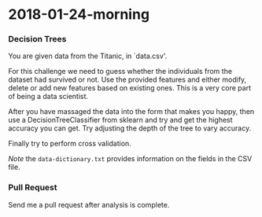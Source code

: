 # 2018-01-24-morning

### Decision Trees

You are given data from the Titanic, in `data.csv'.

For this challenge we need to guess whether the individuals from the dataset had survived or not. Use the provided features and either modify, delete or add new features based on existing ones. This is a very core part of being a data scientist.

After you have massaged the data into the form that makes you happy, then use a DecisionTreeClassifier from sklearn and try and get the highest accuracy you can get. Try adjusting the depth of the tree to vary accuracy.

Finally try to perform cross validation.

*Note* the `data-dictionary.txt` provides information on the fields in the CSV file.

### Pull Request

Send me a pull request after analysis is complete.
